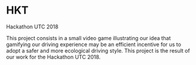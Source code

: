 # HKT
Hackathon UTC 2018

This project consists in a small video game illustrating our idea that gamifying our driving experience may be an efficient incentive for us to adopt a safer and more ecological driving style.
This project is the result of our work for the Hackathon UTC 2018.
